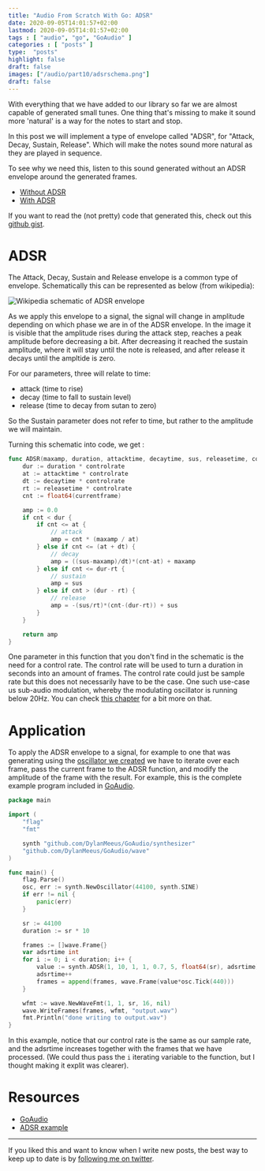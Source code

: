 ```yaml
---
title: "Audio From Scratch With Go: ADSR"
date: 2020-09-05T14:01:57+02:00
lastmod: 2020-09-05T14:01:57+02:00
tags : [ "audio", "go", "GoAudio" ]
categories : [ "posts" ]
type:  "posts"
highlight: false
draft: false
images: ["/audio/part10/adsrschema.png"]
draft: false
---
```


With everything that we have added to our library so far we are almost capable of generated small
tunes. One thing that's missing to make it sound more 'natural' is a way for the notes to start and
stop. 

In this post we will implement a type of envelope called "ADSR", for "Attack, Decay, Sustain,
Release". Which will make the notes sound more natural as they are played in sequence.

To see why we need this, listen to this sound generated without an ADSR envelope around the
generated frames.

- [Without ADSR](/audio/part10/no_adsr.wav)
- [With ADSR](/audio/part10/adsr.wav)

If you want to read the (not pretty) code that generated this, check out this [github
gist](https://gist.github.com/DylanMeeus/83f3ae5d628d11533b8fbd47298d8434). 

# ADSR

The Attack, Decay, Sustain and Release envelope is a common type of envelope. Schematically this can
be represented as below (from wikipedia): 

![Wikipedia schematic of ADSR envelope](/audio/part10/adsrschema.png)

As we apply this envelope to a signal, the signal will change in amplitude depending on which phase
we are in of the ADSR envelope. In the image it is visible that the amplitude rises during the
attack step, reaches a peak amplitude before decreasing a bit. After decreasing it reached the
sustain amplitude, where it will stay until the note is released, and after release it decays until
the ampltide is zero. 

For our parameters, three will relate to time:

- attack (time to rise)
- decay (time to fall to sustain level)
- release (time to decay from sutan to zero)

So the Sustain parameter does not refer to time, but rather to the amplitude we will maintain. 

Turning this schematic into code, we get :

```go
func ADSR(maxamp, duration, attacktime, decaytime, sus, releasetime, controlrate float64, currentframe int) float64 {
	dur := duration * controlrate
	at := attacktime * controlrate
	dt := decaytime * controlrate
	rt := releasetime * controlrate
	cnt := float64(currentframe)

	amp := 0.0
	if cnt < dur {
		if cnt <= at {
			// attack
			amp = cnt * (maxamp / at)
		} else if cnt <= (at + dt) {
			// decay
			amp = ((sus-maxamp)/dt)*(cnt-at) + maxamp
		} else if cnt <= dur-rt {
			// sustain
			amp = sus
		} else if cnt > (dur - rt) {
			// release
			amp = -(sus/rt)*(cnt-(dur-rt)) + sus
		}
	}

	return amp
}
```

One parameter in this function that you don't find in the schematic is the need for a control rate.
The control rate will be used to turn a duration in seconds into an amount of frames. The control
rate could just be sample rate but this does not necessarily have to be the case. One such use-case
us sub-audio modulation, whereby the modulating oscillator is running below 20Hz. You can check
[this chapter](https://cmtext.indiana.edu/synthesis/chapter4_modulation.php) for a bit more on that.


# Application

To apply the ADSR envelope to a signal, for example to one that was generating using the [oscillator
we created](https://dylanmeeus.github.io/posts/audio-from-scratch-pt8.md) we have to iterate over
each frame, pass the current frame to the ADSR function, and modify the amplitude of the frame with
the result. For example, this is the complete example program included in
[GoAudio](https://github.com/DylanMeeus/GoAudio/blob/master/examples/adsr/main.go).


```go
package main

import (
	"flag"
	"fmt"

	synth "github.com/DylanMeeus/GoAudio/synthesizer"
	"github.com/DylanMeeus/GoAudio/wave"
)

func main() {
	flag.Parse()
	osc, err := synth.NewOscillator(44100, synth.SINE)
	if err != nil {
		panic(err)
	}

	sr := 44100
	duration := sr * 10

	frames := []wave.Frame{}
	var adsrtime int
	for i := 0; i < duration; i++ {
		value := synth.ADSR(1, 10, 1, 1, 0.7, 5, float64(sr), adsrtime)
		adsrtime++
		frames = append(frames, wave.Frame(value*osc.Tick(440)))
	}

	wfmt := wave.NewWaveFmt(1, 1, sr, 16, nil)
	wave.WriteFrames(frames, wfmt, "output.wav")
	fmt.Println("done writing to output.wav")
}
```

In this example, notice that our control rate is the same as our sample rate, and the adsrtime
increases together with the frames that we have processed. (We could thus pass the `i` iterating
variable to the function, but I thought making it explit was clearer).

# Resources

- [GoAudio](https://github.com/DylanMeeus/GoAudio)
- [ADSR example](https://github.com/DylanMeeus/GoAudio/blob/master/examples/adsr/main.go)

------

If you liked this and want to know when I write new posts, the best way to keep up to date is by [following me on
twitter](https://twitter.com/DylanMeeus).
